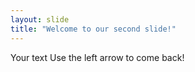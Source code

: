 ```yaml
---
layout: slide
title: "Welcome to our second slide!"
---
```

Your text
Use the left arrow to come back!
